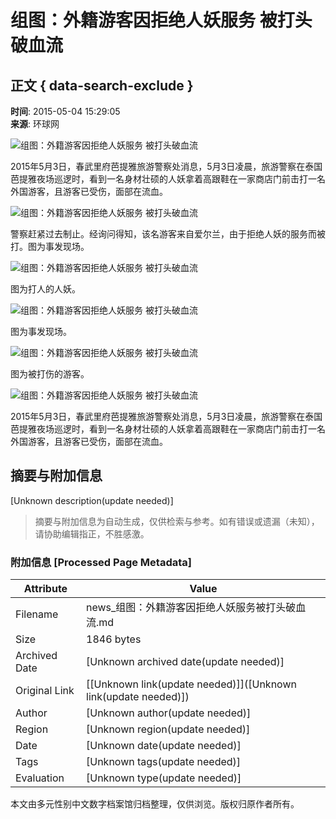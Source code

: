# 组图：外籍游客因拒绝人妖服务 被打头破血流

## 正文 { data-search-exclude }


**时间**: 2015-05-04 15:29:05  
**来源**: 环球网  

![组图：外籍游客因拒绝人妖服务 被打头破血流](../../../images/attachement/jpg/site1/20150504/48d224f8c55316b1657337_small.jpg)

2015年5月3日，春武里府芭提雅旅游警察处消息，5月3日凌晨，旅游警察在泰国芭提雅夜场巡逻时，看到一名身材壮硕的人妖拿着高跟鞋在一家商店门前击打一名外国游客，且游客已受伤，面部在流血。

![组图：外籍游客因拒绝人妖服务 被打头破血流](../../../images/attachement/jpg/site1/20150504/48d224f8c55316b1657338_small.jpg)

警察赶紧过去制止。经询问得知，该名游客来自爱尔兰，由于拒绝人妖的服务而被打。图为事发现场。

![组图：外籍游客因拒绝人妖服务 被打头破血流](../../../images/attachement/jpg/site1/20150504/48d224f8c55316b1657339_small.jpg)

图为打人的人妖。

![组图：外籍游客因拒绝人妖服务 被打头破血流](../../../images/attachement/jpg/site1/20150504/48d224f8c55316b165733a_small.jpg)

图为事发现场。

![组图：外籍游客因拒绝人妖服务 被打头破血流](../../../images/attachement/jpg/site1/20150504/48d224f8c55316b165733b_small.jpg)

图为被打伤的游客。

![组图：外籍游客因拒绝人妖服务 被打头破血流](../../../images/attachement/jpg/site1/20150504/48d224f8c55316b165733c_small.jpg)

2015年5月3日，春武里府芭提雅旅游警察处消息，5月3日凌晨，旅游警察在泰国芭提雅夜场巡逻时，看到一名身材壮硕的人妖拿着高跟鞋在一家商店门前击打一名外国游客，且游客已受伤，面部在流血。
<!-- tcd_original_link https://news.qingdaonews.com/wap/2015-05/04/content_11041769_all.htm -->


## 摘要与附加信息

<!-- tcd_abstract -->
[Unknown description(update needed)]
<!-- tcd_abstract_end -->

> 摘要与附加信息为自动生成，仅供检索与参考。如有错误或遗漏（未知），请协助编辑指正，不胜感激。

### 附加信息 [Processed Page Metadata]

| Attribute       | Value                                  |
|-----------------|----------------------------------------|
| Filename        | news_组图：外籍游客因拒绝人妖服务被打头破血流.md                             |
| Size            | 1846 bytes                           |
| Archived Date   | [Unknown archived date(update needed)]                             |
| Original Link   | [[Unknown link(update needed)]]([Unknown link(update needed)])                       |
| Author          | [Unknown author(update needed)]                               |
| Region          | [Unknown region(update needed)]                               |
| Date            | [Unknown date(update needed)]                                 |
| Tags            | [Unknown tags(update needed)]                                 |
| Evaluation            | [Unknown type(update needed)]                                 |
<!-- tcd_table_end -->

本文由多元性别中文数字档案馆归档整理，仅供浏览。版权归原作者所有。
